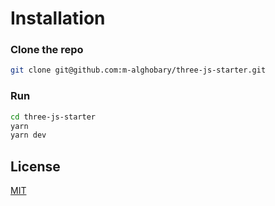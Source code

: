 # Installation

### Clone the repo

```bash
git clone git@github.com:m-alghobary/three-js-starter.git
```

### Run

```bash
cd three-js-starter
yarn
yarn dev
```

## License

[MIT](https://choosealicense.com/licenses/mit/)

